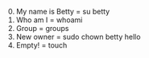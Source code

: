 0. My name is Betty = su betty
1. Who am I = whoami
2. Group = groups
3. New owner = sudo chown betty hello
4. Empty! = touch